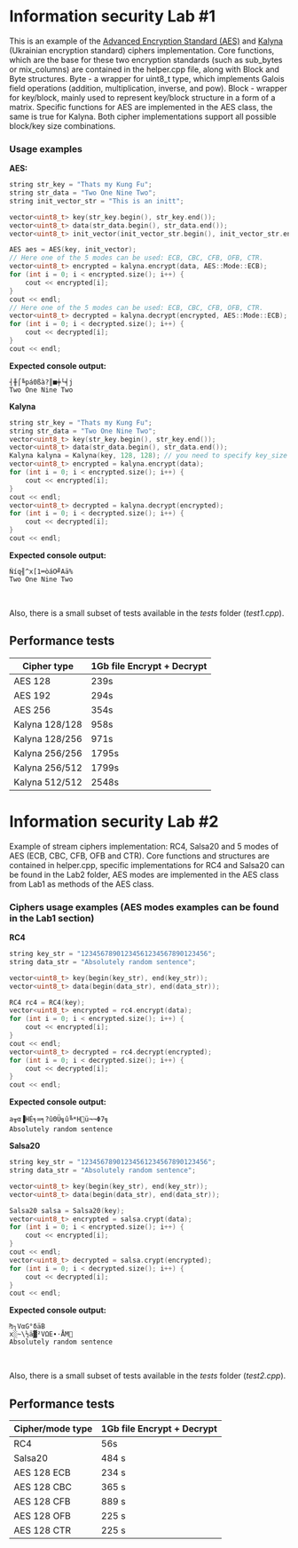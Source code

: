 # Information security Lab #1

This is an example of the [Advanced Encryption Standard (AES)](https://nvlpubs.nist.gov/nistpubs/FIPS/NIST.FIPS.197.pdf) and [Kalyna](https://eprint.iacr.org/2015/650) (Ukrainian encryption standard) ciphers implementation. 
Core functions, which are the base for these two encryption standards (such as sub_bytes or mix_columns) are contained in the helper.cpp file, along with Block and Byte structures. 
Byte - a wrapper for uint8_t type, which implements Galois field operations (addition, multiplication, inverse, and pow).
Block - wrapper for key/block, mainly used to represent key/block structure in a form of a matrix.
Specific functions for AES are implemented in the AES class, the same is true for Kalyna.  Both cipher implementations support all possible block/key size combinations.
### Usage examples 
**AES:**
```c++
string str_key = "Thats my Kung Fu";
string str_data = "Two One Nine Two";
string init_vector_str = "This is an initt";

vector<uint8_t> key(str_key.begin(), str_key.end());
vector<uint8_t> data(str_data.begin(), str_data.end());
vector<uint8_t> init_vector(init_vector_str.begin(), init_vector_str.end());

AES aes = AES(key, init_vector);
// Here one of the 5 modes can be used: ECB, CBC, CFB, OFB, CTR.
vector<uint8_t> encrypted = kalyna.encrypt(data, AES::Mode::ECB);
for (int i = 0; i < encrypted.size(); i++) {
    cout << encrypted[i];
}
cout << endl;
// Here one of the 5 modes can be used: ECB, CBC, CFB, OFB, CTR.
vector<uint8_t> decrypted = kalyna.decrypt(encrypted, AES::Mode::ECB);
for (int i = 0; i < decrypted.size(); i++) {
    cout << decrypted[i];
}
cout << endl;
```
**Expected console output:**
```
┤╫⌠╚pá0ßà?║■╪└╡j
Two One Nine Two
```
**Kalyna**
```c++
string str_key = "Thats my Kung Fu";
string str_data = "Two One Nine Two";
vector<uint8_t> key(str_key.begin(), str_key.end());
vector<uint8_t> data(str_data.begin(), str_data.end());
Kalyna kalyna = Kalyna(key, 128, 128); // you need to specify key_size and block_size explicitly for Kalyna
vector<uint8_t> encrypted = kalyna.encrypt(data);
for (int i = 0; i < encrypted.size(); i++) {
    cout << encrypted[i];
}
cout << endl;
vector<uint8_t> decrypted = kalyna.decrypt(encrypted);
for (int i = 0; i < decrypted.size(); i++) {
    cout << decrypted[i];
}
cout << endl;
```
**Expected console output:**
```
Ñíq╢^x[1═òáO╝Aä%
Two One Nine Two
```
<br />

Also, there is a small subset of tests available in the *tests* folder (*test1.cpp*).

## Performance tests

| Cipher type  | 1Gb file Encrypt + Decrypt| 
| ------------- | ------------- |
| AES 128  |  239s  |
| AES 192  |  294s  |
| AES 256  |  354s  |
| Kalyna 128/128  |  958s  |
| Kalyna 128/256  |  971s |
| Kalyna 256/256  |  1795s  |
| Kalyna 256/512  |  1799s  |
| Kalyna 512/512  |  2548s  |

# Information security Lab #2

Example of stream ciphers implementation: RC4, Salsa20 and
5 modes of AES (ECB, CBC, CFB, OFB and CTR).
Core functions and structures are contained in helper.cpp, specific implementations
for RC4 and Salsa20 can be found in the Lab2 folder, AES modes are implemented in the
AES class from Lab1 as methods of the AES class.

### Ciphers usage examples (AES modes examples can be found in the Lab1 section)

**RC4**
```c++
string key_str = "12345678901234561234567890123456";
string data_str = "Absolutely random sentence";

vector<uint8_t> key(begin(key_str), end(key_str));
vector<uint8_t> data(begin(data_str), end(data_str));

RC4 rc4 = RC4(key);
vector<uint8_t> encrypted = rc4.encrypt(data);
for (int i = 0; i < encrypted.size(); i++) {
    cout << encrypted[i];
}
cout << endl;
vector<uint8_t> decrypted = rc4.decrypt(encrypted);
for (int i = 0; i < decrypted.size(); i++) {
    cout << decrypted[i];
}
cout << endl;
```
**Expected console output:**
```
a╥α▐HÉ╕∞╕?ûΘÜ╗û╚*Hü¬¬Φ7╗
Absolutely random sentence
```

**Salsa20**
```c++
string key_str = "12345678901234561234567890123456";
string data_str = "Absolutely random sentence";

vector<uint8_t> key(begin(key_str), end(key_str));
vector<uint8_t> data(begin(data_str), end(data_str));

Salsa20 salsa = Salsa20(key);
vector<uint8_t> encrypted = salsa.crypt(data);
for (int i = 0; i < encrypted.size(); i++) {
    cout << encrypted[i];
}
cout << endl;
vector<uint8_t> decrypted = salsa.crypt(encrypted);
for (int i = 0; i < decrypted.size(); i++) {
    cout << decrypted[i];
}
cout << endl;
```
**Expected console output:**
```
₧┐VαG°δäB
x░~\½ä▓²VΩE∙·ÅM
Absolutely random sentence
```
<br />

Also, there is a small subset of tests available in the *tests* folder (*test2.cpp*).
## Performance tests

| Cipher/mode type  | 1Gb file Encrypt + Decrypt| 
| ------------- | ------------- |
| RC4  |  56s  |
| Salsa20 | 484 s |
| AES 128 ECB | 234 s |
| AES 128 CBC | 365 s |
| AES 128 CFB | 889 s |
| AES 128 OFB | 225 s |
| AES 128 CTR | 225 s |

